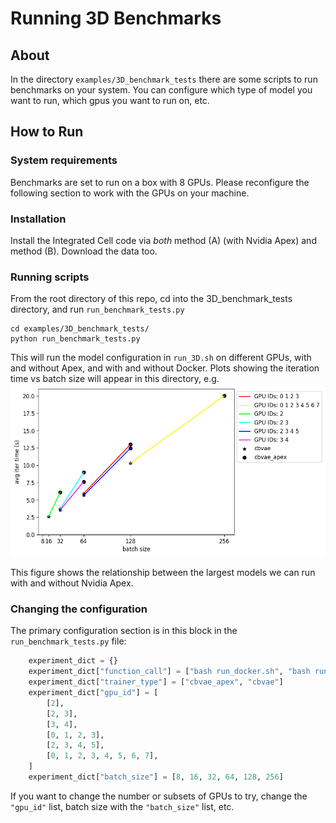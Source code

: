 Running 3D Benchmarks
===============================
## About
In the directory 
`examples/3D_benchmark_tests` there are some scripts to run benchmarks on your system. You can configure which type of model you want to run, which gpus you want to run on, etc.

## How to Run

### System requirements

Benchmarks are set to run on a box with 8 GPUs. Please reconfigure the following section to work with the GPUs on your machine.

### Installation
Install the Integrated Cell code via _both_ method (A) (with Nvidia Apex) and method (B). Download the data too.

### Running scripts
From the root directory of this repo, cd into the 3D_benchmark_tests directory, and run `run_benchmark_tests.py`

```shell
cd examples/3D_benchmark_tests/
python run_benchmark_tests.py
```

This will run the model configuration in `run_3D.sh` on different GPUs, with and without Apex, and with and without Docker. Plots showing the iteration time vs batch size will appear in this directory, e.g.
![apex](images/stats_apex_vs_not_apex.png?raw=true "apex vs not apex")

This figure shows the relationship between the largest models we can run with and without Nvidia Apex.

### Changing the configuration
The primary configuration section is in this block in the `run_benchmark_tests.py` file:

```python
    experiment_dict = {}
    experiment_dict["function_call"] = ["bash run_docker.sh", "bash run_3D.sh"]
    experiment_dict["trainer_type"] = ["cbvae_apex", "cbvae"]
    experiment_dict["gpu_id"] = [
        [2],
        [2, 3],
        [3, 4],
        [0, 1, 2, 3],
        [2, 3, 4, 5],
        [0, 1, 2, 3, 4, 5, 6, 7],
    ]
    experiment_dict["batch_size"] = [8, 16, 32, 64, 128, 256]
```

If you want to change the number or subsets of GPUs to try, change the `"gpu_id"` list, batch size with the `"batch_size"` list, etc. 